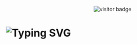 <p align="right">
  <img src="https://visitor-badge.laobi.icu/badge?page_id=ThuHong.ThuHong" alt="visitor badge"/>
</p>

<h1 align="center">
  <img 
    src="https://readme-typing-svg.demolab.com?font=Fira+Code&size=28&pause=1000&color=F76D6D&center=true&vCenter=true&width=500&lines=Hi+there+%F0%9F%91%8B;I'm+ThuHong.;Welcome+to+my+GitHub+profile!" 
    alt="Typing SVG" />
</h1>
